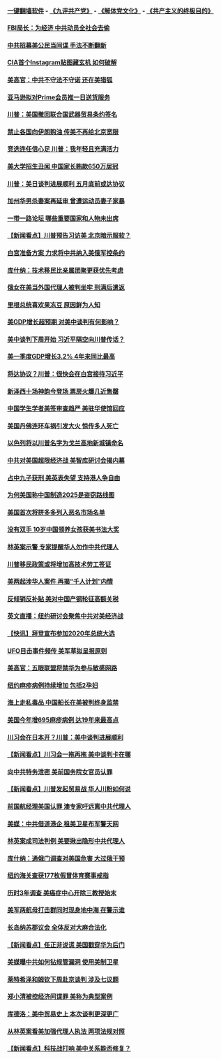 #### [一键翻墙软件](https://github.com/gfw-breaker/nogfw/blob/master/README.md?t=04271839) -  [《九评共产党》](https://github.com/gfw-breaker/9ping.md?t=04271839) - [《解体党文化》](https://github.com/gfw-breaker/jtdwh.md?t=04271839) - [《共产主义的终极目的》](https://github.com/gfw-breaker/gczydzjmd.md?t=04271839)

#### [FBI局长：为经济 中共动员全社会去偷](../pages/nsc412/n11217723.md?t=04271839) 

#### [中共招募美公民当间谍 手法不断翻新](../pages/nsc412/n11217852.md?t=04271839) 

#### [CIA首个Instagram贴图藏玄机 如何破解](../pages/nsc412/n11217819.md?t=04271839) 

#### [美高官：中共不守法不守诺 还在美猎狐](../pages/nsc412/n11215821.md?t=04271839) 

#### [亚马逊拟对Prime会员推一日送货服务](../pages/nsc412/n11217774.md?t=04271839) 

#### [川普：美国撤回联合国武器贸易条约签名](../pages/nsc412/n11216651.md?t=04271839) 

#### [禁止各国向伊朗购油 传美不再给北京宽限](../pages/nsc412/n11216469.md?t=04271839) 

#### [竞选连任信心足 川普：我年轻且充满活力](../pages/nsc412/n11216761.md?t=04271839) 

#### [美大学招生丑闻 中国家长贿款650万居冠](../pages/nsc412/n11216712.md?t=04271839) 

#### [川普：美日谈判进展顺利 五月底前或达协议](../pages/nsc412/n11216687.md?t=04271839) 

#### [加州华男杀妻案再延审 曾遭运动员妻子家暴](../pages/nsc412/n11216526.md?t=04271839) 

#### [一带一路论坛 哪些重要国家和人物未出席](../pages/nsc412/n11216453.md?t=04271839) 

#### [【新闻看点】川普预告习访美 北京暗示服软？](../pages/nsc412/n11215717.md?t=04271839) 

#### [白宫准备方案 力求将中共纳入美俄军控条约](../pages/nsc412/n11216480.md?t=04271839) 

#### [库什纳：技术移民比亲属团聚更获优先考虑](../pages/nsc412/n11216369.md?t=04271839) 

#### [俄女在美当外国代理人被判坐牢 刑满后遣返](../pages/nsc412/n11216378.md?t=04271839) 

#### [里根总统喜欢果冻豆 原因鲜为人知](../pages/nsc412/n11215921.md?t=04271839) 

#### [美GDP增长超预期 对美中谈判有何影响？](../pages/nsc412/n11216206.md?t=04271839) 

#### [美中谈判下周开始 习近平隔空向川普传话？](../pages/nsc412/n11215892.md?t=04271839) 

#### [美一季度GDP增长3.2% 4年来同比最高](../pages/nsc412/n11215743.md?t=04271839) 

#### [将达协议？川普：很快会在白宫接待习近平](../pages/nsc412/n11213904.md?t=04271839) 

#### [新泽西十场神韵今登场 票房火爆几近售罄](../pages/nsc412/n11214735.md?t=04271839) 

#### [中国学生学者美签审查趋严 美驻华使馆回应](../pages/nsc412/n11213824.md?t=04271839) 

#### [美国丹佛连环车祸引发大火 惊传多人死亡](../pages/nsc412/n11215005.md?t=04271839) 

#### [以色列将以川普名字为戈兰高地新城镇命名](../pages/nsc412/n11214872.md?t=04271839) 

#### [中共对美国超限经济战 美智库研讨会揭内幕](../pages/nsc412/n11213513.md?t=04271839) 

#### [占中九子获刑 美英表失望 支持港人争自由](../pages/nsc412/n11214008.md?t=04271839) 

#### [为何美国称中国制造2025是盗窃路线图](../pages/nsc412/n11213477.md?t=04271839) 

#### [美国首次将拼多多列入恶名市场名单](../pages/nsc412/n11213366.md?t=04271839) 

#### [没有双手 10岁中国领养女孩获美书法大奖](../pages/nsc412/n11213278.md?t=04271839) 

#### [林英案示警 专家提醒华人勿作中共代理人](../pages/nsc412/n11213176.md?t=04271839) 

#### [川普移民政策或将增加高技术劳工签证](../pages/nsc412/n11213163.md?t=04271839) 

#### [美两起涉华人案件 再揭“千人计划”内情](../pages/nsc412/n11212574.md?t=04271839) 

#### [反倾销反补贴 美对中国产钢轮征高额关税](../pages/nsc412/n11212960.md?t=04271839) 

#### [英文直播：纽约研讨会聚焦中共对美经济战](../pages/nsc412/n11212947.md?t=04271839) 

#### [【快讯】拜登宣布参加2020年总统大选](../pages/nsc412/n11212765.md?t=04271839) 

#### [UFO目击事件频传 美军草拟呈报原则](../pages/nsc412/n11212370.md?t=04271839) 

#### [美高官：五眼联盟将禁华为参与敏感网路](../pages/nsc412/n11212406.md?t=04271839) 

#### [纽约麻疹病例持续增加 包括2孕妇](../pages/nsc412/n11211692.md?t=04271839) 

#### [海上走私毒品 中国船长在美被判终身监禁](../pages/nsc412/n11210560.md?t=04271839) 

#### [美国今年增695麻疹病例 达19年来最高点](../pages/nsc412/n11211266.md?t=04271839) 

#### [川习会在日本开？川普：美中谈判进展顺利](../pages/nsc412/n11210969.md?t=04271839) 

#### [【新闻看点】川习会一拖再拖 美中谈判卡在哪](../pages/nsc412/n11210656.md?t=04271839) 

#### [向中共特务泄密 美前国务院女官员认罪](../pages/nsc412/n11211046.md?t=04271839) 

#### [【新闻看点】川普发起贸易战 华人川粉如何说](../pages/nsc412/n11210363.md?t=04271839) 

#### [前国航经理美国认罪 澳专家吁远离中共代理人](../pages/nsc412/n11210500.md?t=04271839) 

#### [美媒：中共借道港企 租美卫星布军警天网](../pages/nsc412/n11210381.md?t=04271839) 

#### [林英案成司法判例 美要揪出隐形中共代理人](../pages/nsc412/n11210404.md?t=04271839) 

#### [库什纳：通俄门调查对美国危害 大过俄干预](../pages/nsc412/n11210132.md?t=04271839) 

#### [纽约海关查获177枚假冒体育赛事戒指](../pages/nsc412/n11209126.md?t=04271839) 

#### [历时3年调查 美癌症中心开除三教授始末](../pages/nsc412/n11208582.md?t=04271839) 

#### [美军两航母打击群同时现身地中海 在警示谁](../pages/nsc412/n11209663.md?t=04271839) 

#### [长岛纳苏郡议会 全体反对大麻合法化](../pages/nsc412/n11209120.md?t=04271839) 

#### [【新闻看点】任正非说谎 美国戳穿华为后门](../pages/nsc412/n11207820.md?t=04271839) 

#### [美媒曝中共如何钻规管漏洞 使用美制卫星](../pages/nsc412/n11208516.md?t=04271839) 

#### [莱特希泽和姆钦下周赴京谈判 涉及七议题](../pages/nsc412/n11208970.md?t=04271839) 

#### [郑小清被控经济间谍罪 美称为典型案例](../pages/nsc412/n11208293.md?t=04271839) 

#### [库德洛：美中贸易史上 本次谈判更深更广](../pages/nsc412/n11208375.md?t=04271839) 

#### [从林英案看美加强代理人执法 两项法规对照](../pages/nsc412/n11208468.md?t=04271839) 

#### [【新闻看点】科技战打响 美中关系能否修复？](../pages/nsc412/n11208132.md?t=04271839) 

